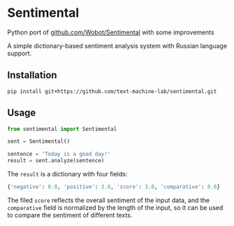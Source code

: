 # Sentimental

Python port of [github.com/Wobot/Sentimental](https://github.com/Wobot/Sentimental) 
with some improvements

A simple dictionary-based sentiment analysis system with Russian language support.

## Installation
```
pip install git+https://github.com/text-machine-lab/sentimental.git
```

## Usage
```python
from sentimental import Sentimental

sent = Sentimental()

sentence = 'Today is a good day!'
result = sent.analyze(sentence)
```
The `result` is a dictionary with four fields:

```python
{'negative': 0.0, 'positive': 3.0, 'score': 3.0, 'comparative': 0.6}
```

The filed `score` reflects the overall sentiment of the input data, 
and the `comparative` field is normalized by the length of the input, 
so it can be used to compare the sentiment of different texts.
